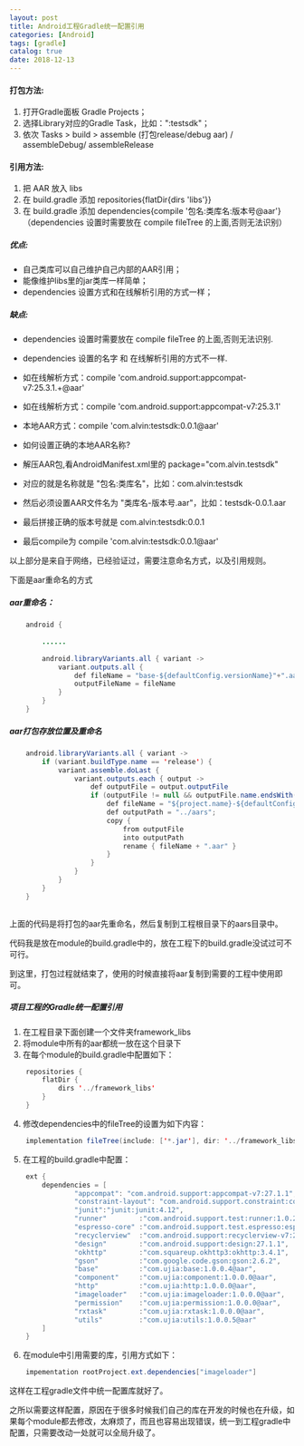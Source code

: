 ```yaml
---
layout: post
title: Android工程Gradle统一配置引用
categories: [Android]
tags: [gradle]
catalog: true
date: 2018-12-13
---
```

#### 打包方法:

1. 打开Gradle面板 Gradle Projects；
2. 选择Library对应的Gradle Task，比如：":testsdk"；
3. 依次 Tasks > build > assemble (打包release/debug aar) / assembleDebug/ assembleRelease

#### 引用方法:

1. 把 AAR 放入 libs
2. 在 build.gradle 添加 repositories{flatDir{dirs 'libs'}}
3. 在 build.gradle 添加 dependencies{compile '包名:类库名:版本号@aar'}（dependencies 设置时需要放在 compile fileTree 的上面,否则无法识别）

##### 优点:

- 自己类库可以自己维护自己内部的AAR引用；
- 能像维护libs里的jar类库一样简单；
- dependencies 设置方式和在线解析引用的方式一样；

##### 缺点:

- dependencies 设置时需要放在 compile fileTree 的上面,否则无法识别.
- dependencies 设置的名字 和 在线解析引用的方式不一样.
- 如在线解析方式：compile 'com.android.support:appcompat-v7:25.3.1.+@aar'
- 如在线解析方式：compile 'com.android.support:appcompat-v7:25.3.1'
- 本地AAR方式：compile 'com.alvin:testsdk:0.0.1@aar'
- 如何设置正确的本地AAR名称?

- 解压AAR包,看AndroidManifest.xml里的 package="com.alvin.testsdk"
- 对应的就是名称就是 "包名:类库名"，比如：com.alvin:testsdk
- 然后必须设置AAR文件名为 "类库名-版本号.aar"，比如：testsdk-0.0.1.aar
- 最后拼接正确的版本号就是 com.alvin:testsdk:0.0.1
- 最后compile为 compile 'com.alvin:testsdk:0.0.1@aar'
 
以上部分是来自于网络，已经验证过，需要注意命名方式，以及引用规则。

下面是aar重命名的方式


##### aar重命名：

```java
    android {
        
        ......
        
        android.libraryVariants.all { variant ->
            variant.outputs.all {
                def fileName = "base-${defaultConfig.versionName}"+".aar"
                outputFileName = fileName
            }
        }
    }
```

##### aar打包存放位置及重命名

```java
    android.libraryVariants.all { variant ->
        if (variant.buildType.name == 'release') {
            variant.assemble.doLast {
                variant.outputs.each { output ->
                    def outputFile = output.outputFile
                    if (outputFile != null && outputFile.name.endsWith('.aar')) {
                        def fileName = "${project.name}-${defaultConfig.versionName}"
                        def outputPath = "../aars";
                        copy {
                            from outputFile
                            into outputPath
                            rename { fileName + ".aar" }
                        }
                    }
                }
            }
        }
    }
    
```

上面的代码是将打包的aar先重命名，然后复制到工程根目录下的aars目录中。

代码我是放在module的build.gradle中的，放在工程下的build.gradle没试过可不可行。

到这里，打包过程就结束了，使用的时候直接将aar复制到需要的工程中使用即可。


##### 项目工程的Gradle统一配置引用

1. 在工程目录下面创建一个文件夹framework_libs
2. 将module中所有的aar都统一放在这个目录下
3. 在每个module的build.gradle中配置如下：

```java
    repositories {
        flatDir {
            dirs '../framework_libs'
        }
    }
```
4. 修改dependencies中的fileTree的设置为如下内容：
    
```java
    implementation fileTree(include: ['*.jar'], dir: '../framework_libs')
```

5. 在工程的build.gradle中配置：

```java
    ext {
        dependencies = [
                "appcompat": "com.android.support:appcompat-v7:27.1.1",
                "constraint-layout": "com.android.support.constraint:constraint-layout:1.1.2",
                "junit":"junit:junit:4.12",
                "runner"        :"com.android.support.test:runner:1.0.2",
                "espresso-core" :"com.android.support.test.espresso:espresso-core:3.0.2",
                "recyclerview"  :"com.android.support:recyclerview-v7:27.1.1",
                "design"        :"com.android.support:design:27.1.1",
                "okhttp"        :"com.squareup.okhttp3:okhttp:3.4.1",
                "gson"          :"com.google.code.gson:gson:2.6.2",
                "base"          :"com.ujia:base:1.0.0.4@aar",
                "component"     :"com.ujia:component:1.0.0.0@aar",
                "http"          :"com.ujia:http:1.0.0.0@aar",
                "imageloader"   :"com.ujia:imageloader:1.0.0.0@aar",
                "permission"    :"com.ujia:permission:1.0.0.0@aar",
                "rxtask"        :"com.ujia:rxtask:1.0.0.0@aar",
                "utils"         :"com.ujia:utils:1.0.0.5@aar"
        ]
    }
```

6. 在module中引用需要的库，引用方式如下：

```java
    impementation rootProject.ext.dependencies["imageloader"]
```

这样在工程gradle文件中统一配置库就好了。

之所以需要这样配置，原因在于很多时候我们自己的库在开发的时候也在升级，如果每个module都去修改，太麻烦了，而且也容易出现错误，统一到工程gradle中配置，只需要改动一处就可以全局升级了。